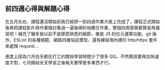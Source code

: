 ## 前四週心得與解題心得

在五月左右、課程還沒開始前我已經把一到四週作業大致上完成了，課程正式開始後再把課程影片與作業檢討看過一遍後順利地繳交作業，整個四周感覺都算是再複習吧！補充了蠻多我以前不是那麼熟悉的細節，像是 JS 的位元運算功能、git 操作、ESLint 的各種規範、網路四層協定模型、還有練習用內建的 http/https 套件來處理 request…

進度上因為六月白天都在打工的關係學習時間少了很多 QQ，不然應該要再加快速度才對，七月開始全天學習之後每天要學更多東西才行。